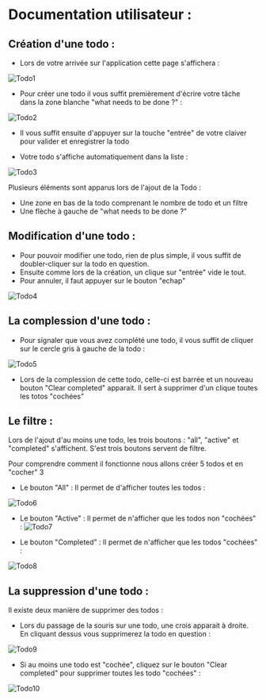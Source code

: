 # Documentation utilisateur :

## Création d'une todo : 

* Lors de votre arrivée sur l'application cette page s'affichera :

![Todo1](https://raw.githubusercontent.com/thomasv04/OC_P8/master/documentation/img/1.png)

* Pour créer une todo il vous suffit premièrement d'écrire votre tâche dans la zone blanche "what needs to be done ?" : 

![Todo2](https://raw.githubusercontent.com/thomasv04/OC_P8/master/documentation/img/2.png)

* Il vous suffit ensuite d'appuyer sur la touche "entrée" de votre claiver pour valider et enregistrer la todo

* Votre todo s'affiche automatiquement dans la liste :

![Todo3](https://raw.githubusercontent.com/thomasv04/OC_P8/master/documentation/img/3.png)

Plusieurs éléments sont apparus lors de l'ajout de la Todo :
* Une zone en bas de la todo comprenant le nombre de todo et un filtre
* Une flèche à gauche de "what needs to be done ?"

## Modification d'une todo : 

* Pour pouvoir modifier une todo, rien de plus simple, il vous suffit de doubler-cliquer sur la todo en question.
* Ensuite comme lors de la création, un clique sur "entrée" vide le tout.
* Pour annuler, il faut appuyer sur le bouton "echap"

![Todo4](https://raw.githubusercontent.com/thomasv04/OC_P8/master/documentation/img/4.png)

## La complession d'une todo : 

* Pour signaler que vous avez complété une todo, il vous suffit de cliquer sur le cercle gris à gauche de la todo :

![Todo5](https://raw.githubusercontent.com/thomasv04/OC_P8/master/documentation/img/5.png)

* Lors de la complession de cette todo, celle-ci est barrée et un nouveau bouton "Clear completed" apparait. Il sert à supprimer d'un clique toutes les totos "cochées"

## Le filtre :


Lors de l'ajout d'au moins une todo, les trois boutons : "all", "active" et "completed" s'affichent. S'est trois boutons servent de filtre.

Pour comprendre comment il fonctionne nous allons créer 5 todos et en "cocher" 3 


* Le bouton "All" : Il permet de d'afficher toutes les todos :

![Todo6](https://raw.githubusercontent.com/thomasv04/OC_P8/master/documentation/img/6.png)

* Le bouton "Active" : Il permet de n'afficher que les todos non "cochées" :
![Todo7](https://raw.githubusercontent.com/thomasv04/OC_P8/master/documentation/img/7.png)

* Le bouton "Completed" : Il permet de n'afficher que les todos "cochées" :

![Todo8](https://raw.githubusercontent.com/thomasv04/OC_P8/master/documentation/img/8.png)

## La suppression d'une todo :

Il existe deux manière de supprimer des todos : 

* Lors du passage de la souris sur une todo, une crois apparait à droite. En cliquant dessus vous supprimerez la todo en question :

![Todo9](https://raw.githubusercontent.com/thomasv04/OC_P8/master/documentation/img/9.png)


* Si au moins une todo est "cochée", cliquez sur le bouton "Clear completed" pour supprimer toutes les todo "cochées" : 

![Todo10](https://raw.githubusercontent.com/thomasv04/OC_P8/master/documentation/img/10.png)
